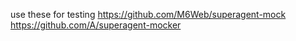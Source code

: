 
use these for testing
https://github.com/M6Web/superagent-mock
https://github.com/A/superagent-mocker